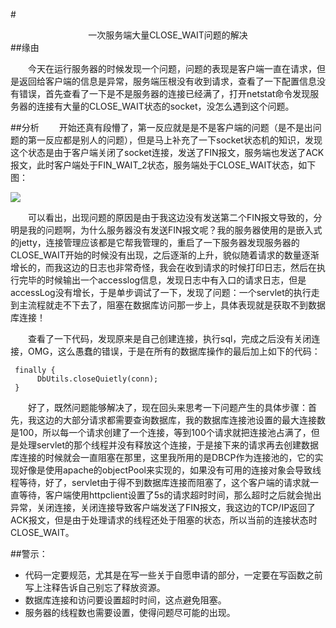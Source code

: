 #<center>一次服务端大量CLOSE_WAIT问题的解决</center>
##缘由

&emsp;&emsp;今天在运行服务器的时候发现一个问题，问题的表现是客户端一直在请求，但是返回给客户端的信息是异常，服务端压根没有收到请求，查看了一下配置信息没有错误，首先查看了一下是不是服务器的连接已经满了，打开netstat命令发现服务器的连接有大量的CLOSE_WAIT状态的socket，没怎么遇到这个问题。

##分析
&emsp;&emsp;开始还真有段懵了，第一反应就是是不是客户端的问题（是不是出问题的第一反应都是别人的问题），但是马上补充了一下socket状态机的知识，发现这个状态是由于客户端关闭了socket连接，发送了FIN报文，服务端也发送了ACK报文，此时客户端处于FIN_WAIT_2状态，服务端处于CLOSE_WAIT状态，如下图：

![](http://img.blog.csdn.net/20150327155210937?watermark/2/text/aHR0cDovL2Jsb2cuY3Nkbi5uZXQveXU2MTY1Njg=/font/5a6L5L2T/fontsize/400/fill/I0JBQkFCMA==/dissolve/70/gravity/Center)

&emsp;&emsp;可以看出，出现问题的原因是由于我这边没有发送第二个FIN报文导致的，分明是我的问题啊，为什么服务器没有发送FIN报文呢？我的服务器使用的是嵌入式的jetty，连接管理应该都是它帮我管理的，重启了一下服务器发现服务器的CLOSE_WAIT开始的时候没有出现，之后逐渐的上升，貌似随着请求的数量逐渐增长的，而我这边的日志也非常奇怪，我会在收到请求的时候打印日志，然后在执行完毕的时候输出一个accesslog信息，发现日志中有入口的请求日志，但是accessLog没有增长，于是单步调试了一下，发现了问题：一个servlet的执行走到主流程就走不下去了，阻塞在数据库访问那一步上，具体表现就是获取不到数据库连接！
     
&emsp;&emsp;查看了一下代码，发现原来是自己创建连接，执行sql，完成之后没有关闭连接，OMG，这么愚蠢的错误，于是在所有的数据库操作的最后加上如下的代码：

     finally {
          DbUtils.closeQuietly(conn);
     }

&emsp;&emsp;好了，既然问题能够解决了，现在回头来思考一下问题产生的具体步骤：首先，我这边的大部分请求都需要查询数据库，我的数据库连接池设置的最大连接数是100，所以每一个请求创建了一个连接，等到100个请求就把连接池占满了，但是处理servlet的那个线程并没有释放这个连接，于是接下来的请求再去创建数据库连接的时候就会一直阻塞在那里，这里我所用的是DBCP作为连接池的，它的实现好像是使用apache的objectPool来实现的，如果没有可用的连接对象会导致线程等待，好了，servlet由于得不到数据库连接而阻塞了，这个客户端的请求就一直等待，客户端使用httpclient设置了5s的请求超时时间，那么超时之后就会抛出异常，关闭连接，关闭连接导致客户端发送了FIN报文，我这边的TCP/IP返回了ACK报文，但是由于处理请求的线程还处于阻塞的状态，所以当前的连接状态时CLOSE_WAIT。

##警示：
* 代码一定要规范，尤其是在写一些关于自愿申请的部分，一定要在写函数之前写上注释告诉自己别忘了释放资源。
* 数据库连接和访问要设置超时时间，这点避免阻塞。
* 服务器的线程数也需要设置，使得问题尽可能的出现。
